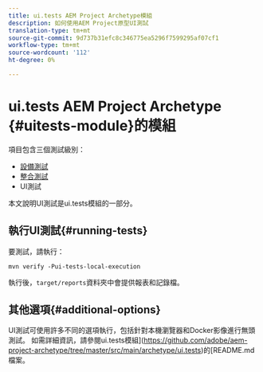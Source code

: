 ```yaml
---
title: ui.tests AEM Project Archetype模組
description: 如何使用AEM Project原型UI測試
translation-type: tm+mt
source-git-commit: 9d737b31efc8c346775ea5296f7599295af07cf1
workflow-type: tm+mt
source-wordcount: '112'
ht-degree: 0%

---
```



# ui.tests AEM Project Archetype {#uitests-module}的模組

項目包含三個測試級別：

* [設備測試](core.md#unit-tests)
* [整合測試](ittests.md)
* UI測試

本文說明UI測試是ui.tests模組的一部分。

## 執行UI測試{#running-tests}

要測試，請執行：

```shell
mvn verify -Pui-tests-local-execution
```

執行後，`target/reports`資料夾中會提供報表和記錄檔。

## 其他選項{#additional-options}

UI測試可使用許多不同的選項執行，包括針對本機瀏覽器和Docker影像進行無頭測試。 如需詳細資訊，請參閱ui.tests模組](https://github.com/adobe/aem-project-archetype/tree/master/src/main/archetype/ui.tests)的[README.md檔案。
